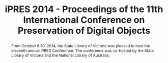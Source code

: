 ---
abstract: 'From October 6‐10, 2014, the State Library of Victoria was pleased to host
  the eleventh annual iPRES Conference. The conference was co-hosted by the State
  Library of Victoria and the National Library of Australia. '
creators:
- Coates, Serena
- King, Ross
- Knight, Steve
- Lee, Christopher
- McKinney, Peter
- O'Meara, Erin
- Pearson, David
date: null
document_url: https://services.phaidra.univie.ac.at/api/object/o:378066/download
grand_parent: iPRES
institutions: []
keywords:
- conferences
- state library of victoria
- national library of australia
- melbourne
- australia
- digital preservation
landing_page_url: https://phaidra.univie.ac.at/o:378066
language: eng
layout: publication
license: CC BY-NC-SA 3.0 AT
notes_url: null
parent: iPRES 2014
presentation_url: null
publication_type: proceedings
size: 39353324
source_name: iPRES
title: iPRES 2014 - Proceedings of the 11th International Conference on Preservation
  of Digital Objects
year: 2014
---